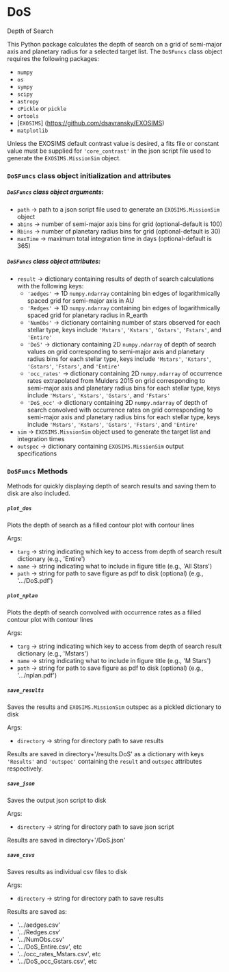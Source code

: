# DoS
Depth of Search

This Python package calculates the depth of search on a grid of semi-major axis and planetary radius for a selected target list. The ```DoSFuncs``` class object requires the following packages:

- ```numpy```
- ```os```
- ```sympy```
- ```scipy```
- ```astropy```
- ```cPickle``` or ```pickle```
- ```ortools```
- [```EXOSIMS```] (https://github.com/dsavransky/EXOSIMS) 
- ```matplotlib```

Unless the EXOSIMS default contrast value is desired, a fits file or constant value must be supplied for ```'core_contrast'``` in the json script file used to generate the ```EXOSIMS.MissionSim``` object.

### ```DoSFuncs``` class object initialization and attributes

##### ```DoSFuncs``` class object arguments:

- ```path``` -> path to a json script file used to generate an ```EXOSIMS.MissionSim``` object
- ```abins``` -> number of semi-major axis bins for grid (optional-default is 100)
- ```Rbins``` -> number of planetary radius bins for grid (optional-default is 30)
- ```maxTime``` -> maximum total integration time in days (optional-default is 365)

##### ```DoSFuncs``` class object attributes:

- ```result``` -> dictionary containing results of depth of search calculations with the following keys:
  - ```'aedges'``` -> 1D ```numpy.ndarray``` containing bin edges of logarithmically spaced grid for semi-major axis in AU
  - ```'Redges'``` -> 1D ```numpy.ndarray``` containing bin edges of logarithmically spaced grid for planetary radius in R_earth
  - ```'NumObs'``` -> dictionary containing number of stars observed for each stellar type, keys include ```'Mstars'```, ```'Kstars'```, ```'Gstars'```, ```'Fstars'```, and ```'Entire'```
  - ```'DoS'``` -> dictionary containing 2D ```numpy.ndarray``` of depth of search values on grid corresponding to semi-major axis and planetary radius bins for each stellar type, keys include ```'Mstars'```, ```'Kstars'```, ```'Gstars'```, ```'Fstars'```, and ```'Entire'```
  - ```'occ_rates'``` -> dictionary containing 2D ```numpy.ndarray``` of occurrence rates extrapolated from Mulders 2015 on grid corresponding to semi-major axis and planetary radius bins for each stellar type, keys include ```'Mstars'```, ```'Kstars'```, ```'Gstars'```, and ```'Fstars'```
  - ```'DoS_occ'``` -> dictionary containing 2D ```numpy.ndarray``` of depth of search convolved with occurrence rates on grid corresponding to semi-major axis and planetary radius bins for each stellar type, keys include ```'Mstars'```, ```'Kstars'```, ```'Gstars'```, ```'Fstars'```, and ```'Entire'```
- ```sim``` -> ```EXOSIMS.MissionSim``` object used to generate the target list and integration times
- ```outspec``` -> dictionary containing ```EXOSIMS.MissionSim``` output specifications

### ```DoSFuncs``` Methods

Methods for quickly displaying depth of search results and saving them to disk are also included.

##### ```plot_dos```
Plots the depth of search as a filled contour plot with contour lines

Args:
- ```targ``` -> string indicating which key to access from depth of search result dictionary (e.g., 'Entire')
- ```name``` -> string indicating what to include in figure title (e.g., 'All Stars')
- ```path``` -> string for path to save figure as pdf to disk (optional) (e.g., '.../DoS.pdf')

##### ```plot_nplan```
Plots the depth of search convolved with occurrence rates as a filled contour plot with contour lines

Args:
- ```targ``` -> string indicating which key to access from depth of search result dictionary (e.g., 'Mstars')
- ```name``` -> string indicating what to include in figure title (e.g., 'M Stars')
- ```path``` -> string for path to save figure as pdf to disk (optional) (e.g., '.../nplan.pdf')

##### ```save_results```
Saves the results and ```EXOSIMS.MissionSim``` outspec as a pickled dictionary to disk

Args:
- ```directory``` -> string for directory path to save results

Results are saved in directory+'/results.DoS' as a dictionary with keys ```'Results'``` and ```'outspec'``` containing the ```result``` and ```outspec``` attributes respectively.

##### ```save_json```
Saves the output json script to disk

Args:
- ```directory``` -> string for directory path to save json script

Results are saved in directory+'/DoS.json'

##### ```save_csvs```
Saves results as individual csv files to disk

Args:
- ```directory``` -> string for directory path to save results

Results are saved as:
- '.../aedges.csv'
- '.../Redges.csv'
- '.../NumObs.csv'
- '.../DoS_Entire.csv', etc
- '.../occ_rates_Mstars.csv', etc
- '.../DoS_occ_Gstars.csv', etc
